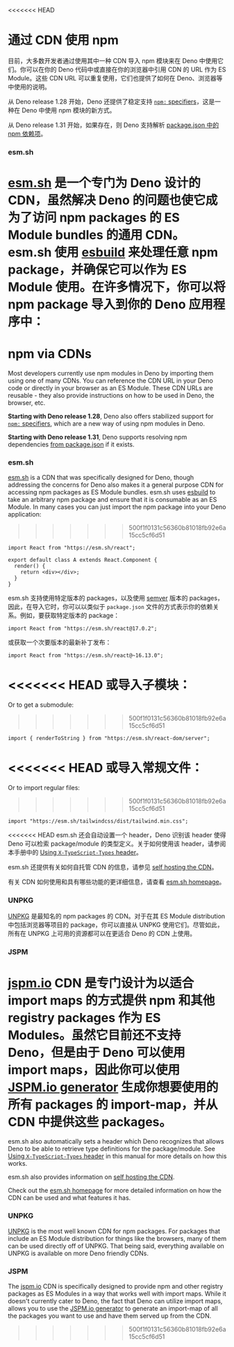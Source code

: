 <<<<<<< HEAD
# 通过 CDN 使用 npm

目前，大多数开发者通过使用其中一种 CDN 导入 npm 模块来在 Deno
中使用它们。你可以在你的 Deno 代码中或直接在你的浏览器中引用 CDN 的 URL 作为 ES
Module。这些 CDN URL 可以重复使用，它们也提供了如何在
Deno、浏览器等中使用的说明。

从 Deno release 1.28 开始，Deno 还提供了稳定支持
[`npm:` specifiers](./npm_specifiers.md)，这是一种在 Deno 中使用 npm
模块的新方式。

从 Deno release 1.31 开始，如果存在，则 Deno 支持解析
[package.json 中的 npm 依赖项](./package_json.md)。

### esm.sh

[esm.sh](https://esm.sh/) 是一个专门为 Deno 设计的 CDN，虽然解决 Deno
的问题也使它成为了访问 npm packages 的 ES Module bundles 的通用 CDN。esm.sh 使用
[esbuild](https://esbuild.github.io/) 来处理任意 npm package，并确保它可以作为
ES Module 使用。在许多情况下，你可以将 npm package 导入到你的 Deno 应用程序中：
=======
# npm via CDNs

Most developers currently use npm modules in Deno by importing them using one of
many CDNs. You can reference the CDN URL in your Deno code or directly in your
browser as an ES Module. These CDN URLs are reusable - they also provide
instructions on how to be used in Deno, the browser, etc.

**Starting with Deno release 1.28**, Deno also offers stabilized support for
[`npm:` specifiers](./npm_specifiers.md), which are a new way of using npm
modules in Deno.

**Starting with Deno release 1.31**, Deno supports resolving npm dependencies
[from package.json](./package_json.md) if it exists.

### esm.sh

[esm.sh](https://esm.sh/) is a CDN that was specifically designed for Deno,
though addressing the concerns for Deno also makes it a general purpose CDN for
accessing npm packages as ES Module bundles. esm.sh uses
[esbuild](https://esbuild.github.io/) to take an arbitrary npm package and
ensure that it is consumable as an ES Module. In many cases you can just import
the npm package into your Deno application:
>>>>>>> 500f1f0131c56360b81018fb92e6a15cc5cf6d51

```tsx
import React from "https://esm.sh/react";

export default class A extends React.Component {
  render() {
    return <div></div>;
  }
}
```

esm.sh 支持使用特定版本的 packages，以及使用 [semver](https://semver.npmjs.com/)
版本的 packages，因此，在导入它时，你可以以类似于 `package.json`
文件的方式表示你的依赖关系。例如，要获取特定版本的 package：

```tsx
import React from "https://esm.sh/react@17.0.2";
```

或获取一个次要版本的最新补丁发布：

```tsx
import React from "https://esm.sh/react@~16.13.0";
```

<<<<<<< HEAD
或导入子模块：
=======
Or to get a submodule:
>>>>>>> 500f1f0131c56360b81018fb92e6a15cc5cf6d51

```tsx
import { renderToString } from "https://esm.sh/react-dom/server";
```

<<<<<<< HEAD
或导入常规文件：
=======
Or to import regular files:
>>>>>>> 500f1f0131c56360b81018fb92e6a15cc5cf6d51

```tsx, ignore
import "https://esm.sh/tailwindcss/dist/tailwind.min.css";
```

<<<<<<< HEAD
esm.sh 还会自动设置一个 header，Deno 识别该 header 使得 Deno 可以检索
package/module 的类型定义。关于如何使用该 header，请参阅本手册中的
[Using `X-TypeScript-Types` header](../advanced/typescript/types.md#using-x-typescript-types-header)。

esm.sh 还提供有关如何自托管 CDN 的信息，请参见
[self hosting the CDN](https://github.com/ije/esm.sh/blob/main/HOSTING.md)。

有关 CDN 如何使用和具有哪些功能的更详细信息，请查看
[esm.sh homepage](https://esm.sh/)。

### UNPKG

[UNPKG](https://unpkg.com/) 是最知名的 npm packages 的 CDN。对于在其 ES Module
distribution 中包括浏览器等项目的 package，你可以直接从 UNPKG
使用它们。尽管如此，所有在 UNPKG 上可用的资源都可以在更适合 Deno 的 CDN 上使用。

### JSPM

[jspm.io](https://jspm.io) CDN 是专门设计为以适合 import maps 的方式提供 npm
和其他 registry packages 作为 ES Modules。虽然它目前还不支持 Deno，但是由于 Deno
可以使用 import maps，因此你可以使用
[JSPM.io generator](https://generator.jspm.io/) 生成你想要使用的所有 packages 的
import-map，并从 CDN 中提供这些 packages。
=======
esm.sh also automatically sets a header which Deno recognizes that allows Deno
to be able to retrieve type definitions for the package/module. See
[Using `X-TypeScript-Types` header](../advanced/typescript/types.md#using-x-typescript-types-header)
in this manual for more details on how this works.

esm.sh also provides information on
[self hosting the CDN](https://github.com/ije/esm.sh/blob/main/HOSTING.md).

Check out the [esm.sh homepage](https://esm.sh/) for more detailed information
on how the CDN can be used and what features it has.

### UNPKG

[UNPKG](https://unpkg.com/) is the most well known CDN for npm packages. For
packages that include an ES Module distribution for things like the browsers,
many of them can be used directly off of UNPKG. That being said, everything
available on UNPKG is available on more Deno friendly CDNs.

### JSPM

The [jspm.io](https://jspm.io) CDN is specifically designed to provide npm and
other registry packages as ES Modules in a way that works well with import maps.
While it doesn't currently cater to Deno, the fact that Deno can utilize import
maps, allows you to use the [JSPM.io generator](https://generator.jspm.io/) to
generate an import-map of all the packages you want to use and have them served
up from the CDN.
>>>>>>> 500f1f0131c56360b81018fb92e6a15cc5cf6d51
